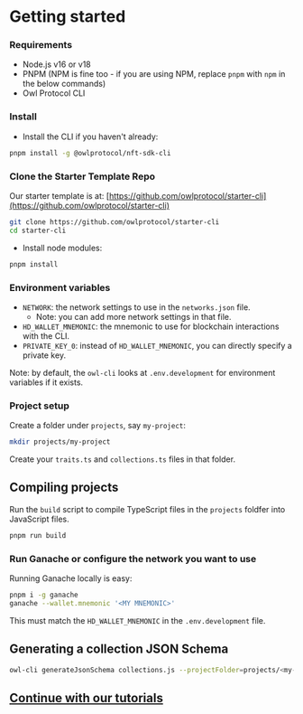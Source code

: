 # Getting started

### Requirements
* Node.js v16 or v18
* PNPM (NPM is fine too - if you are using NPM, replace `pnpm` with `npm` in the below commands)
* Owl Protocol CLI

### Install
* Install the CLI if you haven't already:
```bash
pnpm install -g @owlprotocol/nft-sdk-cli
```

### Clone the Starter Template Repo

Our starter template is at: [https://github.com/owlprotocol/starter-cli](https://github.com/owlprotocol/starter-cli)

```bash
git clone https://github.com/owlprotocol/starter-cli
cd starter-cli
```

* Install node modules:
```bash
pnpm install
```

### Environment variables
* `NETWORK`: the network settings to use in the `networks.json` file.
    * Note: you can add more network settings in that file.
* `HD_WALLET_MNEMONIC`: the mnemonic to use for blockchain interactions with the CLI.
* `PRIVATE_KEY_0`: instead of `HD_WALLET_MNEMONIC`, you can directly specify a private key.

Note: by default, the `owl-cli` looks at `.env.development` for environment variables if it exists.

### Project setup
Create a folder under `projects`, say `my-project`:

```bash
mkdir projects/my-project
```

Create your `traits.ts` and `collections.ts` files in that folder.

## Compiling projects
Run the `build` script to compile TypeScript files in the `projects` foldfer into JavaScript files.

```bash
pnpm run build
```

### Run Ganache or configure the network you want to use

Running Ganache locally is easy:
```bash
pnpm i -g ganache
ganache --wallet.mnemonic '<MY MNEMONIC>'
```

This must match the `HD_WALLET_MNEMONIC` in the `.env.development` file.

## Generating a collection JSON Schema
```bash
owl-cli generateJsonSchema collections.js --projectFolder=projects/<my-project>
```

## [Continue with our tutorials](contracts/tutorials)


